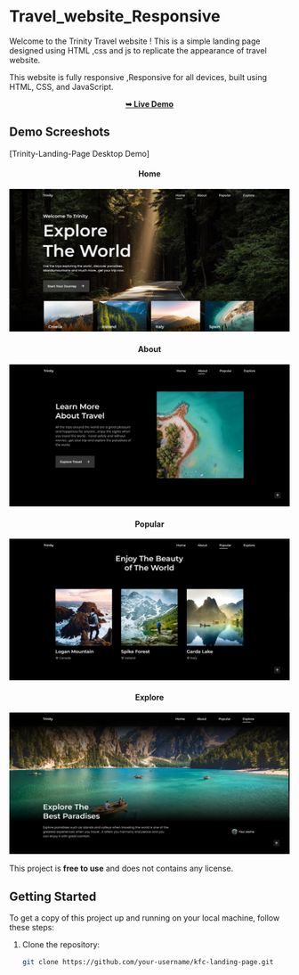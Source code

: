 # Travel_website_Responsive

Welcome to the Trinity Travel website ! This is a simple landing page designed using HTML ,css and js to replicate the appearance of travel website.<br>


This website is fully responsive ,Responsive for all devices, built using HTML, CSS, and JavaScript.
<div align="center">
  <a href="https://trinity-travel-web.netlify.app"><strong>➥ Live Demo</strong></a>

</div>

## Demo Screeshots

[Trinity-Landing-Page Desktop Demo]
<div align="center">
   <h4>Home</h4>
   <img src="readme-images/homepage.png" />
   <h4>About</h4>
   <img src="readme-images/about.png" />
   <h4>Popular</h4>
   <img src="readme-images/popular.png" />
   <h4>Explore</h4>
   <img src="readme-images/explore.png" />
  
</div>

This project is **free to use** and does not contains any license.


## Getting Started

To get a copy of this project up and running on your local machine, follow these steps:

1. Clone the repository:

   ```bash
   git clone https://github.com/your-username/kfc-landing-page.git
